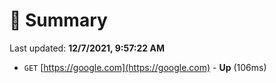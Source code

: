# 📖 Summary
Last updated: **12/7/2021, 9:57:22 AM**

- `GET` [https://google.com](https://google.com) - **Up** (106ms)

